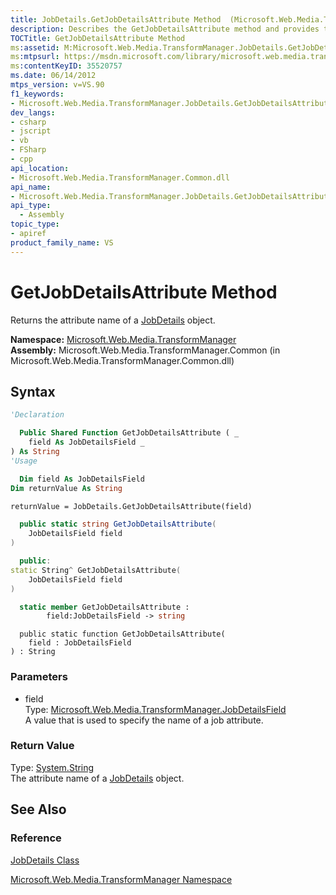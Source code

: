 ```yaml
---
title: JobDetails.GetJobDetailsAttribute Method  (Microsoft.Web.Media.TransformManager)
description: Describes the GetJobDetailsAttribute method and provides the method's namespace, assembly, syntax, parameters, and return value.
TOCTitle: GetJobDetailsAttribute Method
ms:assetid: M:Microsoft.Web.Media.TransformManager.JobDetails.GetJobDetailsAttribute(Microsoft.Web.Media.TransformManager.JobDetailsField)
ms:mtpsurl: https://msdn.microsoft.com/library/microsoft.web.media.transformmanager.jobdetails.getjobdetailsattribute(v=VS.90)
ms:contentKeyID: 35520757
ms.date: 06/14/2012
mtps_version: v=VS.90
f1_keywords:
- Microsoft.Web.Media.TransformManager.JobDetails.GetJobDetailsAttribute
dev_langs:
- csharp
- jscript
- vb
- FSharp
- cpp
api_location:
- Microsoft.Web.Media.TransformManager.Common.dll
api_name:
- Microsoft.Web.Media.TransformManager.JobDetails.GetJobDetailsAttribute
api_type:
  - Assembly
topic_type:
- apiref
product_family_name: VS
---
```


# GetJobDetailsAttribute Method

Returns the attribute name of a [JobDetails](jobdetails-class-microsoft-web-media-transformmanager.md) object.

**Namespace:**  [Microsoft.Web.Media.TransformManager](microsoft-web-media-transformmanager-namespace.md)  
**Assembly:**  Microsoft.Web.Media.TransformManager.Common (in Microsoft.Web.Media.TransformManager.Common.dll)

## Syntax

```vb
'Declaration

  Public Shared Function GetJobDetailsAttribute ( _
    field As JobDetailsField _
) As String
'Usage

  Dim field As JobDetailsField
Dim returnValue As String

returnValue = JobDetails.GetJobDetailsAttribute(field)
```

```csharp
  public static string GetJobDetailsAttribute(
    JobDetailsField field
)
```

```cpp
  public:
static String^ GetJobDetailsAttribute(
    JobDetailsField field
)
```

``` fsharp
  static member GetJobDetailsAttribute : 
        field:JobDetailsField -> string 
```

```jscript
  public static function GetJobDetailsAttribute(
    field : JobDetailsField
) : String
```

### Parameters

  - field  
    Type: [Microsoft.Web.Media.TransformManager.JobDetailsField](jobdetailsfield-enumeration-microsoft-web-media-transformmanager.md)  
    A value that is used to specify the name of a job attribute.  

### Return Value

Type: [System.String](https://msdn.microsoft.com/library/s1wwdcbf)  
The attribute name of a [JobDetails](jobdetails-class-microsoft-web-media-transformmanager.md) object.  

## See Also

### Reference

[JobDetails Class](jobdetails-class-microsoft-web-media-transformmanager.md)

[Microsoft.Web.Media.TransformManager Namespace](microsoft-web-media-transformmanager-namespace.md)
